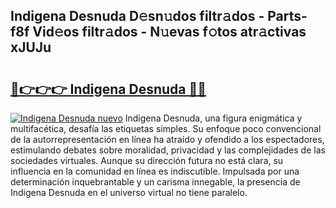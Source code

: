 ## Indigena Desnuda D𝚎sn𝚞dos filtr𝚊dos - Parts-f8f Vid𝚎os filtr𝚊dos - N𝚞evas f𝚘tos atr𝚊ctivas xJUJu

# <h2><a href="http://mbcxae.tromn.icu/?c=Indigena+Desnuda">🔗👉👉👉 Indigena Desnuda 🔗🔗</a></h2>

[![Indigena Desnuda nuevo](https://i.imgur.com/pEAQMta.gif)](http://mbcxae.tromn.icu/?c=Indigena+Desnuda)
Indigena Desnuda, una figura enigmática y multifacética, desafía las etiquetas simples. Su enfoque poco convencional de la autorrepresentación en línea ha atraído y ofendido a los espectadores, estimulando debates sobre moralidad, privacidad y las complejidades de las sociedades virtuales. Aunque su dirección futura no está clara, su influencia en la comunidad en línea es indiscutible. Impulsada por una determinación inquebrantable y un carisma innegable, la presencia de Indigena Desnuda en el universo virtual no tiene paralelo.
